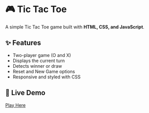 # 🎮 Tic Tac Toe

A simple Tic Tac Toe game built with **HTML, CSS, and JavaScript**.

## ✨ Features
- Two-player game (O and X)
- Displays the current turn
- Detects winner or draw
- Reset and New Game options
- Responsive and styled with CSS

## 🚀 Live Demo
[Play Here](https://thanujaa9/tic-tac-toe/)


